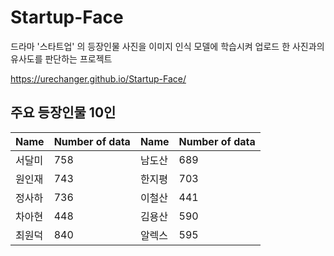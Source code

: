 # Startup-Face
드라마 '스타트업' 의 등장인물 사진을 이미지 인식 모델에 학습시켜 업로드 한 사진과의 유사도를 판단하는 프로젝트

https://urechanger.github.io/Startup-Face/

## 주요 등장인물 10인
|Name|Number of data|Name|Number of data|
|---|---|---|---|
|서달미|758|남도산|689|
|원인재|743|한지평|703|
|정사하|736|이철산|441|
|차아현|448|김용산|590|
|최원덕|840|알렉스|595|
